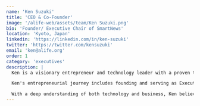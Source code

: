 ```yaml
---
name: 'Ken Suzuki'
title: 'CEO & Co-Founder'
image: '/alife-web/assets/team/Ken Suzuki.png'
bio: 'Founder/ Executive Chair of SmartNews'
location: 'Kyoto, Japan'
linkedin: 'https://linkedin.com/in/ken-suzuki'
twitter: 'https://twitter.com/kensuzuki'
email: 'ken@alife.org'
order: 1
category: 'executives'
description: |
  Ken is a visionary entrepreneur and technology leader with a proven track record of building transformative companies. As CEO and Co-Founder of ALIFE, he drives the strategic vision for advancing artificial life research and its real-world applications.

  Ken's entrepreneurial journey includes founding and serving as Executive Chair of SmartNews, a leading news aggregation platform that revolutionized how people consume information. His experience in scaling technology companies and understanding user behavior provides invaluable insights for ALIFE's mission.

  With a deep understanding of both technology and business, Ken believes that artificial life research will be the next frontier in computing. He envisions a future where AI systems don't just process information, but evolve, learn, and create in ways that surprise even their creators. His leadership ensures ALIFE remains at the forefront of this exciting field.
---
```

